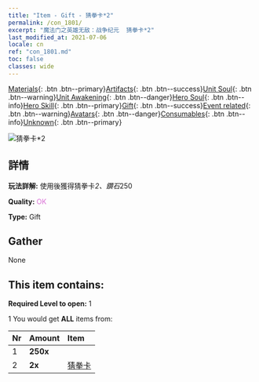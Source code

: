 ```yaml
---
title: "Item - Gift - 猜拳卡*2"
permalink: /con_1801/
excerpt: "魔法门之英雄无敌：战争纪元  猜拳卡*2"
last_modified_at: 2021-07-06
locale: cn
ref: "con_1801.md"
toc: false
classes: wide
---
```

 [Materials](/ItemsCN/){: .btn .btn--primary}[Artifacts](/ItemsCN/Artifacts/){: .btn .btn--success}[Unit Soul](/ItemsCN/UnitSoul/){: .btn .btn--warning}[Unit Awakening](/ItemsCN/UnitAwakening/){: .btn .btn--danger}[Hero Soul](/ItemsCN/HeroSoul/){: .btn .btn--info}[Hero Skill](/ItemsCN/HeroSkill/){: .btn .btn--primary}[Gift](/ItemsCN/Gift/){: .btn .btn--success}[Event related](/ItemsCN/Events/){: .btn .btn--warning}[Avatars](/ItemsCN/Avatars/){: .btn .btn--danger}[Consumables](/ItemsCN/Consumables/){: .btn .btn--info}[Unknown](/ItemsCN/Unknown/){: .btn .btn--primary}

 ![猜拳卡*2](/images/t/i_907422.png)

## 詳情
 **玩法詳解:** 使用後獲得猜拳卡*2、鑽石*250

 **Quality:** <span style="color: #DA70D6">OK</span>

 **Type:** Gift

## Gather

  None

## This item contains:

 **Required Level to open:** 1

 1 You would get **ALL** items  from:

  | Nr | Amount |     Item    |
  |:---|:-------|:------------|
  | 1 |  **250x** | <i class="fas fa-gem"/> |  | 
  | 2 |  **2x** | [猜拳卡](/cn/Items/con_547/) |  | 
